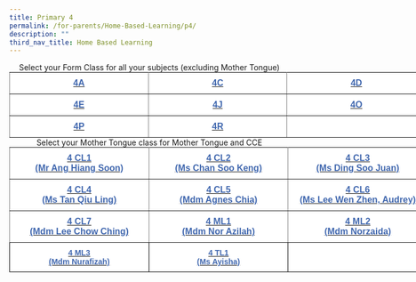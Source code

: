 ```yaml
---
title: Primary 4
permalink: /for-parents/Home-Based-Learning/p4/
description: ""
third_nav_title: Home Based Learning
---
```

<center>Select your Form Class for all your subjects (excluding Mother Tongue)</center>

<style type="text/css">
.tg  {border-collapse:collapse;border-spacing:0;margin:0px auto;}
.tg td{border-color:black;border-style:solid;border-width:1px;font-family:Arial, sans-serif;font-size:14px;
  overflow:hidden;padding:10px 5px;word-break:normal;}
.tg th{border-color:black;border-style:solid;border-width:1px;font-family:Arial, sans-serif;font-size:14px;
  font-weight:normal;overflow:hidden;padding:10px 5px;word-break:normal;}
.tg .tg-nanv{background-color:#FFF;border-color:inherit;color:#4067AE;font-size:16px;font-weight:bold;text-align:center;
  vertical-align:top}
</style>
<table class="tg" style="undefined;table-layout: fixed; width: 750px">
<colgroup>
<col style="width: 250px">
<col style="width: 250px">
<col style="width: 250px">
</colgroup>
<tbody>
  <tr>
    <td class="tg-nanv"><a href="https://docs.google.com/spreadsheets/d/12mSRfrldccYQK4dhoSs96lgI0kBOlJyhpqondWhIqUY/edit#gid=0"><span style="text-decoration:none;color:#4067AE">4A</span></a></td>
    <td class="tg-nanv"><a href="https://docs.google.com/spreadsheets/d/1JggqbPsSgpiGWtfvWtUYaq7m2iEYXJTkg_PxXTngZSc/edit#gid=0"><span style="text-decoration:none;color:#4067AE">4C</span></a></td>
    <td class="tg-nanv"><a href="https://docs.google.com/spreadsheets/d/1gN9XP7i3iIoCfOUM5ntvi-zVv9oPRKAyP1LDheICYNo/edit#gid=0"><span style="text-decoration:none;color:#4067AE">4D</span></a></td>
  </tr>
  <tr>
    <td class="tg-nanv"><a href="https://docs.google.com/spreadsheets/d/107cd2iYcV4Y_Ivcnx-o0cQs8xpiQYF6ogxKQ9OeneIw/edit#gid=0"><span style="text-decoration:none;color:#4067AE">4E</span></a></td>
    <td class="tg-nanv"><a href="https://docs.google.com/spreadsheets/d/15EQ7bfvyZbBHlcjH3UknNxtwe92SaMVZpnFbXzSmkUY/edit#gid=0"><span style="text-decoration:none;color:#4067AE">4J</span></a></td>
    <td class="tg-nanv"><a href="https://docs.google.com/spreadsheets/d/1gNKyH5KS2Y9O0qh-lKHtxL35mnIdMzWWkaqtOz1VdFM/edit#gid=0"><span style="text-decoration:none;color:#4067AE">4O</span></a></td>
  </tr>
  <tr>
    <td class="tg-nanv"><a href="https://docs.google.com/spreadsheets/d/19y-lXWH5bqj01EvT5eGSIWHJdtKvfgAP4SSn4MLiPJs/edit#gid=0"><span style="text-decoration:none;color:#4067AE">4P</span></a><span style="color:#222"> </span></td>
    <td class="tg-nanv"><a href="https://docs.google.com/spreadsheets/d/1SrhAJg9dIdrabY60e--rY_uaLhtl6tWIaIq6QvlnNRQ/edit#gid=0"><span style="text-decoration:none;color:#4067AE">4R</span></a></td>
    <td class="tg-nanv"></td>
  </tr>
</tbody>
</table>

<center>Select your Mother Tongue class for Mother Tongue and CCE</center>

<style type="text/css">
.tg  {border-collapse:collapse;border-spacing:0;margin:0px auto;}
.tg td{border-color:black;border-style:solid;border-width:1px;font-family:Arial, sans-serif;font-size:14px;
  overflow:hidden;padding:10px 5px;word-break:normal;}
.tg th{border-color:black;border-style:solid;border-width:1px;font-family:Arial, sans-serif;font-size:14px;
  font-weight:normal;overflow:hidden;padding:10px 5px;word-break:normal;}
.tg .tg-nanv{background-color:#FFF;border-color:inherit;color:#4067AE;font-size:16px;font-weight:bold;text-align:center;
  vertical-align:top}
.tg .tg-1kq4{background-color:#FFF;color:#4067AE;font-weight:bold;text-align:center;vertical-align:top}
.tg .tg-4ufn{background-color:#FFF;color:#222;font-weight:bold;text-align:center;vertical-align:top}
</style>
<table class="tg" style="undefined;table-layout: fixed; width: 753px">
<colgroup>
<col style="width: 251px">
<col style="width: 251px">
<col style="width: 251px">
</colgroup>
<tbody>
  <tr>
    <td class="tg-nanv"><a href="https://docs.google.com/spreadsheets/d/1G_05mdfT3XKjmV0dCkHGyjroTxY5HdSNnUPy0Ofcge8/edit#gid=0"><span style="text-decoration:none;color:#4067AE">4 CL1</span></a><br><a href="https://docs.google.com/spreadsheets/d/1G_05mdfT3XKjmV0dCkHGyjroTxY5HdSNnUPy0Ofcge8/edit#gid=0"><span style="text-decoration:none;color:#4067AE">(Mr Ang Hiang Soon)</span></a></td>
    <td class="tg-nanv"><a href="https://docs.google.com/spreadsheets/d/1q2N2g0UYRsI_n80e1K7ecncZdOPOilCHucEzY9DOOT4/edit#gid=0"><span style="text-decoration:none;color:#4067AE">4 CL2</span></a><br><a href="https://docs.google.com/spreadsheets/d/1q2N2g0UYRsI_n80e1K7ecncZdOPOilCHucEzY9DOOT4/edit#gid=0"><span style="text-decoration:none;color:#4067AE">(Ms Chan Soo Keng)</span></a></td>
    <td class="tg-nanv"><a href="https://docs.google.com/spreadsheets/d/1eHBFVAFJgk2nwckgeO0KiJOn5VstKKe9tZiZEBmMnpM/edit#gid=0"><span style="text-decoration:none;color:#4067AE">4 CL3</span></a><br><a href="https://docs.google.com/spreadsheets/d/1eHBFVAFJgk2nwckgeO0KiJOn5VstKKe9tZiZEBmMnpM/edit#gid=0"><span style="text-decoration:none;color:#4067AE">(Ms Ding Soo Juan)</span></a></td>
  </tr>
  <tr>
    <td class="tg-nanv"><a href="https://docs.google.com/spreadsheets/d/1j1_xEx5ZKPvnT3kMFVYLiGppvtp6nn-rHevmjhEBX1s/edit#gid=0"><span style="text-decoration:none;color:#4067AE">4 CL4</span></a><br><a href="https://docs.google.com/spreadsheets/d/1j1_xEx5ZKPvnT3kMFVYLiGppvtp6nn-rHevmjhEBX1s/edit#gid=0"><span style="text-decoration:none;color:#4067AE">(Ms Tan Qiu Ling)</span></a></td>
    <td class="tg-nanv"><a href="https://docs.google.com/spreadsheets/d/1F-Mc5PBd24y7At-m2o0Qi-5FuiUorfI8EV-J73ejcnA/edit#gid=0"><span style="text-decoration:none;color:#4067AE">4 CL5</span></a><br><a href="https://docs.google.com/spreadsheets/d/1F-Mc5PBd24y7At-m2o0Qi-5FuiUorfI8EV-J73ejcnA/edit#gid=0"><span style="text-decoration:none;color:#4067AE">(Mdm Agnes Chia)</span></a></td>
    <td class="tg-nanv"><a href="https://docs.google.com/spreadsheets/d/1n_Wg4TUVVym_pTiUtP6CrEN2MEGPBRQyZTX6hTEOKi0/edit#gid=0"><span style="text-decoration:none;color:#4067AE">4 CL6</span></a><br><a href="https://docs.google.com/spreadsheets/d/1n_Wg4TUVVym_pTiUtP6CrEN2MEGPBRQyZTX6hTEOKi0/edit#gid=0"><span style="text-decoration:none;color:#4067AE">(Ms Lee Wen Zhen, Audrey)</span></a></td>
  </tr>
  <tr>
    <td class="tg-nanv"><a href="https://docs.google.com/spreadsheets/d/1BbAXMpYuSwXB0atkO5VKqvHxqq5P6oGYP3JR9XfeMRA/edit#gid=0"><span style="text-decoration:none;color:#4067AE">4 CL7</span></a><br><a href="https://docs.google.com/spreadsheets/d/1BbAXMpYuSwXB0atkO5VKqvHxqq5P6oGYP3JR9XfeMRA/edit#gid=0"><span style="text-decoration:none;color:#4067AE">(Mdm Lee Chow Ching)</span></a></td>
    <td class="tg-nanv"><a href="https://docs.google.com/spreadsheets/d/1xwcvQ7oPUYQK1FbU5nmxyRUomgesJCQHWZdb-znqA7w/edit#gid=0"><span style="text-decoration:none;color:#4067AE">4 ML1</span></a><br><a href="https://docs.google.com/spreadsheets/d/1xwcvQ7oPUYQK1FbU5nmxyRUomgesJCQHWZdb-znqA7w/edit#gid=0"><span style="text-decoration:none;color:#4067AE">(Mdm Nor Azilah)</span></a></td>
    <td class="tg-nanv"><a href="https://docs.google.com/spreadsheets/d/1sufLb9-HBkKWvpHJoCTW9PTFSWys9was38wefahMjbw/edit#gid=0"><span style="text-decoration:none;color:#4067AE">4 ML2</span></a><br><a href="https://docs.google.com/spreadsheets/d/1sufLb9-HBkKWvpHJoCTW9PTFSWys9was38wefahMjbw/edit#gid=0"><span style="text-decoration:none;color:#4067AE">(Mdm Norzaida)</span></a></td>
  </tr>
  <tr>
    <td class="tg-1kq4"><a href="https://docs.google.com/spreadsheets/d/1n_qGsjrbMIn_Ro6wH4Q5CEass4tWQQpbvrxmgqcQZpY/edit#gid=0"><span style="text-decoration:none;color:#4067AE"> 4 ML3</span></a><br><a href="https://docs.google.com/spreadsheets/d/1n_qGsjrbMIn_Ro6wH4Q5CEass4tWQQpbvrxmgqcQZpY/edit#gid=0"><span style="text-decoration:none;color:#4067AE">(Mdm Nurafizah)</span></a></td>
    <td class="tg-1kq4"><a href="https://docs.google.com/spreadsheets/d/1ZImdjJL6qWAsejD4i_sdD4Io2-Yx75pXxB5loFXgFKI/edit#gid=0"><span style="text-decoration:none;color:#4067AE">4 TL1 </span></a><br><a href="https://docs.google.com/spreadsheets/d/1ZImdjJL6qWAsejD4i_sdD4Io2-Yx75pXxB5loFXgFKI/edit#gid=0"><span style="text-decoration:none;color:#4067AE">(Ms Ayisha)</span></a></td>
    <td class="tg-4ufn"> </td>
  </tr>
</tbody>
</table>